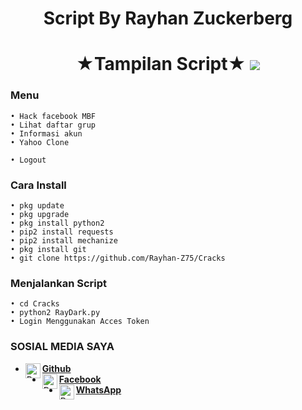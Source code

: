 
<h1 align="center">
    Script By Rayhan Zuckerberg
</h1>
<h1 align="center">
  ★Tampilan Script★

<img src="https://github.com/Rayhan-Z75/Cracks/blob/main/TampilanSC.png" />

### Menu
```
• Hack facebook MBF
• Lihat daftar grup
• Informasi akun
• Yahoo Clone

• Logout
```
### Cara Install
```
• pkg update
• pkg upgrade
• pkg install python2
• pip2 install requests
• pip2 install mechanize
• pkg install git
• git clone https://github.com/Rayhan-Z75/Cracks
```
### Menjalankan Script
```
• cd Cracks
• python2 RayDark.py
• Login Menggunakan Acces Token
```
### SOSIAL MEDIA SAYA
* [<img alt="Rayhan Github" align="left" width="24px" src="https://cdn.jsdelivr.net/npm/simple-icons@v3/icons/github.svg" /> <b>Github</b>](https://github.com/Rayhan-Z75/)<br />
* [<img alt="Rayhan Facebook" align="left" width="24px" src="https://cdn.jsdelivr.net/npm/simple-icons@v3/icons/facebook.svg" /> <b>Facebook</b>](https://www.facebook.com/RayhanZberg)<br />
* [<img alt="Rayhan Whatsapp" align="left" width="24px" src="https://cdn.jsdelivr.net/npm/simple-icons@v3/icons/whatsapp.svg" /> <b>WhatsApp</b>](https://wa.me/6285260979370?text=Asalamualaikum+Bang)<br />

